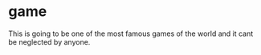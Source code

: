 # game
This is going to be one of the most famous games of the world and it cant be neglected by anyone.
